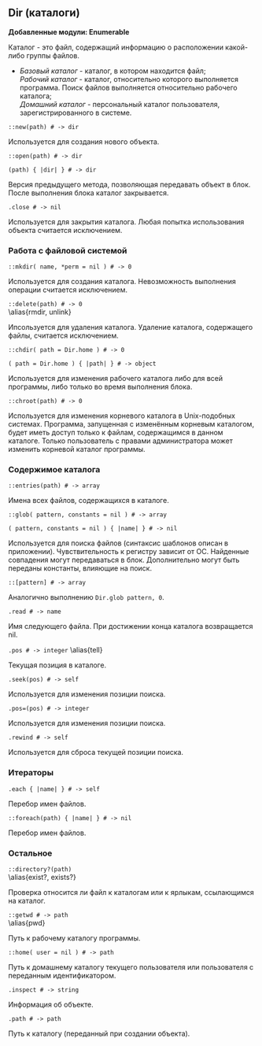 ## Dir (каталоги)

**Добавленные модули: Enumerable**

Каталог - это файл, содержащий информацию о расположении какой-либо группы файлов.

+ _Базовый каталог_ - каталог, в котором находится файл;  
  _Рабочий каталог_ - каталог, относительно которого выполняется программа. Поиск файлов выполняется относительно рабочего каталога;  
  _Домашний каталог_ - персональный каталог пользователя, зарегистрированного в системе.

`::new(path) # -> dir`

Используется для создания нового объекта.

`::open(path) # -> dir`

`(path) { |dir| } # -> dir`

Версия предыдущего метода, позволяющая передавать объект в блок. После выполнения блока каталог закрывается.

`.close # -> nil`

Используется для закрытия каталога. Любая попытка использования объекта считается исключением.

### Работа с файловой системой

`::mkdir( name, *perm = nil ) # -> 0` 

Используется для создания каталога. Невозможность выполнения операции считается исключением.

`::delete(path) # -> 0`  
\alias{rmdir, unlink}

Ипсользуется для удаления каталога. Удаление каталога, содержащего файлы, считается исключением.

`::chdir( path = Dir.home ) # -> 0`

`( path = Dir.home ) { |path| } # -> object`

Используется для изменения рабочего каталога либо для всей программы, либо только во время выполнения блока.

`::chroot(path) # -> 0`

Используется для изменения корневого каталога в Unix-подобных системах. Программа, запущенная с изменённым корневым каталогом, будет иметь доступ только к файлам, содержащимся в данном каталоге. Только пользователь с правами администратора может изменить корневой каталог программы.

### Содержимое каталога

`::entries(path) # -> array`

Имена всех файлов, содержащихся в каталоге.

`::glob( pattern, constants = nil ) # -> array`

`( pattern, constants = nil ) { |name| } # -> nil`

Используется для поиска файлов (синтаксис шаблонов описан в приложении). Чувствительность к регистру зависит от ОС. Найденные совпадения могут передаваться в блок. Дополнительно могут быть переданы константы, влияющие на поиск.

`::[pattern] # -> array`

Аналогично выполнению `Dir.glob pattern, 0`.

`.read # -> name`

Имя следующего файла. При достижении конца каталога возвращается nil.

`.pos # -> integer`
\alias{tell}

Текущая позиция в каталоге.

`.seek(pos) # -> self`

Используется для изменения позиции поиска.

`.pos=(pos) # -> integer`

Используется для изменения позиции поиска.

`.rewind # -> self`

Используется для сброса текущей позиции поиска.

### Итераторы

`.each { |name| } # -> self`

Перебор имен файлов.

`::foreach(path) { |name| } # -> nil`

Перебор имен файлов.

### Остальное

`::directory?(path)`  
\alias{exist?, exists?}

Проверка относится ли файл к каталогам или к ярлыкам, ссылающимся на каталог.

`::getwd # -> path`  
\alias{pwd}

Путь к рабочему каталогу программы.

`::home( user = nil ) # -> path`

Путь к домашнему каталогу текущего пользователя или пользователя с переданным идентификатором.

`.inspect # -> string`

Информация об объекте.

`.path # -> path`

Путь к каталогу (переданный при создании объекта).